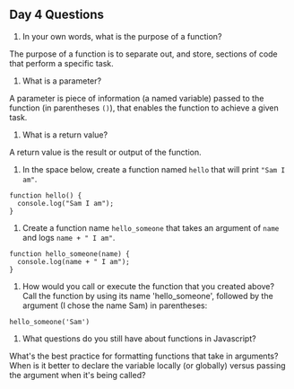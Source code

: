 ## Day 4 Questions

1. In your own words, what is the purpose of a function?

The purpose of a function is to separate out, and store, sections of code that perform a specific task.

1. What is a parameter?    

A parameter is piece of information (a named variable) passed to the function (in parentheses `()`), that enables the function to achieve a given task.

1. What is a return value?  

A return value is the result or output of the function.   

1. In the space below, create a function named `hello` that will print `"Sam I am"`.
```
function hello() {
  console.log("Sam I am");
}
```

1. Create a function name `hello_someone` that takes an argument of `name` and logs `name + " I am"`.

```
function hello_someone(name) {
  console.log(name + " I am");
}
```

1. How would you call or execute the function that you created above?  
 Call the function by using its name 'hello_someone', followed by the argument (I chose the name Sam) in parentheses:

`hello_someone('Sam')`

1. What questions do you still have about functions in Javascript?  

What's the best practice for formatting functions that take in arguments? When is it better to declare the variable locally (or globally) versus passing the argument when it's being called?
